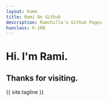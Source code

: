 ```yaml
---
layout: home
title: Rami On Github
description: Ramchilla's Github Pages
hunclass: h-100
---
```

# Hi. I'm Rami.
## Thanks for visiting.
{{ site.tagline }}